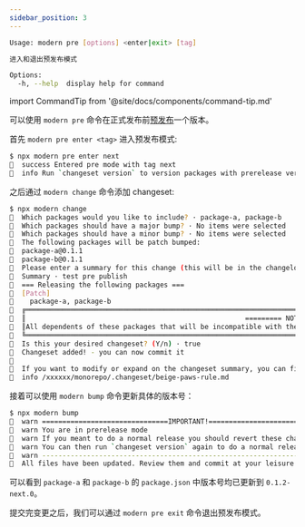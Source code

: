 ```yaml
---
sidebar_position: 3
---
```


```bash
Usage: modern pre [options] <enter|exit> [tag]

进入和退出预发布模式

Options:
  -h, --help  display help for command
```

import CommandTip from '@site/docs/components/command-tip.md'

<CommandTip />

可以使用 `modern pre` 命令在正式发布前[预发布](https://github.com/atlassian/changesets/blob/main/docs/prereleases.md)一个版本。

首先 `modern pre enter <tag>` 进入预发布模式:

```bash
$ npx modern pre enter next
🦋  success Entered pre mode with tag next
🦋  info Run `changeset version` to version packages with prerelease versions
```

之后通过 `modern change` 命令添加 changeset:

```bash
$ npx modern change
🦋  Which packages would you like to include? · package-a, package-b
🦋  Which packages should have a major bump? · No items were selected
🦋  Which packages should have a minor bump? · No items were selected
🦋  The following packages will be patch bumped:
🦋  package-a@0.1.1
🦋  package-b@0.1.1
🦋  Please enter a summary for this change (this will be in the changelogs). Submit empty line to open external editor
🦋  Summary · test pre publish
🦋  === Releasing the following packages ===
🦋  [Patch]
🦋    package-a, package-b
🦋  ╔════════════════════════════════════════════════════════════════════════════════════════════════════════════════════════════════════╗
🦋  ║                                                      ========= NOTE ========                                                       ║
🦋  ║All dependents of these packages that will be incompatible with the new version will be patch bumped when this changeset is applied.║
🦋  ╚════════════════════════════════════════════════════════════════════════════════════════════════════════════════════════════════════╝
🦋  Is this your desired changeset? (Y/n) · true
🦋  Changeset added! - you can now commit it
🦋
🦋  If you want to modify or expand on the changeset summary, you can find it here
🦋  info /xxxxxx/monorepo/.changeset/beige-paws-rule.md
```

接着可以使用 `modern bump` 命令更新具体的版本号：

```bash
$ npx modern bump
🦋  warn ===============================IMPORTANT!===============================
🦋  warn You are in prerelease mode
🦋  warn If you meant to do a normal release you should revert these changes and run `changeset pre exit`
🦋  warn You can then run `changeset version` again to do a normal release
🦋  warn ----------------------------------------------------------------------
🦋  All files have been updated. Review them and commit at your leisure
```

可以看到 `package-a` 和 `package-b` 的 `package.json` 中版本号均已更新到 `0.1.2-next.0`。

提交完变更之后，我们可以通过 `modern pre exit` 命令退出预发布模式。
